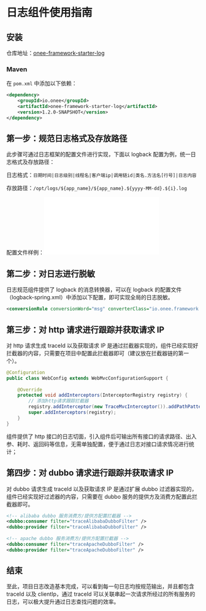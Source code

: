 # 日志组件使用指南

## 安装

仓库地址：[onee-framework-starter-log](https://search.maven.org/artifact/io.onee/onee-framework-starter-log)

### Maven

在 `pom.xml` 中添加以下依赖：

```xml
<dependency>
    <groupId>io.onee</groupId>
    <artifactId>onee-framework-starter-log</artifactId>
    <version>1.2.0-SNAPSHOT</version>
</dependency>
```

## 第一步：规范日志格式及存放路径

此步骤可通过日志框架的配置文件进行实现，下面以 logback 配置为例，统一日志格式及存放路径：

日志格式：`日期时间|日志级别|线程名|客户端ip|调用链id|类名.方法名[行号]|日志内容`

存放路径：`/opt/logs/${app_name}/${app_name}.${yyyy-MM-dd}.${i}.log`

配置文件样例：![logback-sample.xml](../onee-framework-log/src/main/resources/logback-sample.xml)


## 第二步：对日志进行脱敏

日志规范组件提供了 logback 的消息转换器，可以在 logback 的配置文件（logback-spring.xml）中添加以下配置，即可实现全局的日志脱敏。

```xml
<conversionRule conversionWord="msg" converterClass="io.onee.framework.log.convert.SensitiveConverter" />
```


## 第三步：对 http 请求进行跟踪并获取请求 IP

对 http 请求生成 traceId 以及获取请求 IP 是通过拦截器实现的，组件已经实现好拦截器的内容，只需要在项目中配置此拦截器即可（建议放在拦截器链的第一个）。

```java
@Configuration
public class WebConfig extends WebMvcConfigurationSupport {
 
    @Override
    protected void addInterceptors(InterceptorRegistry registry) {
        // 添加http请求跟踪拦截器
        registry.addInterceptor(new TraceMvcInterceptor()).addPathPatterns("/**");
        super.addInterceptors(registry);
    }
}
```

组件提供了 http 接口的日志切面，引入组件后可输出所有接口的请求路径、出入参、耗时、返回码等信息，无需单独配置，便于通过日志对接口请求情况进行统计；


## 第四步：对 dubbo 请求进行跟踪并获取请求 IP

对 dubbo 请求生成 traceId 以及获取请求 IP 是通过扩展 dubbo 过滤器实现的，组件已经实现好过滤器的内容，只需要在 dubbo 服务的提供方及消费方配置此拦截器即可。

```xml
<!-- alibaba dubbo 服务消费方/提供方配置拦截器 -->
<dubbo:consumer filter="traceAlibabaDubboFilter" />
<dubbo:provider filter="traceAlibabaDubboFilter" />
 
<!-- apache dubbo 服务消费方/提供方配置拦截器 -->
<dubbo:consumer filter="traceApacheDubboFilter" />
<dubbo:provider filter="traceApacheDubboFilter" />
```


## 结束

至此，项目日志改造基本完成，可以看到每一句日志均按规范输出，并且都包含 traceId 以及 clientIp，通过 traceId 可以关联串起一次请求所经过的所有服务的日志，可以极大提升通过日志查找问题的效率。

